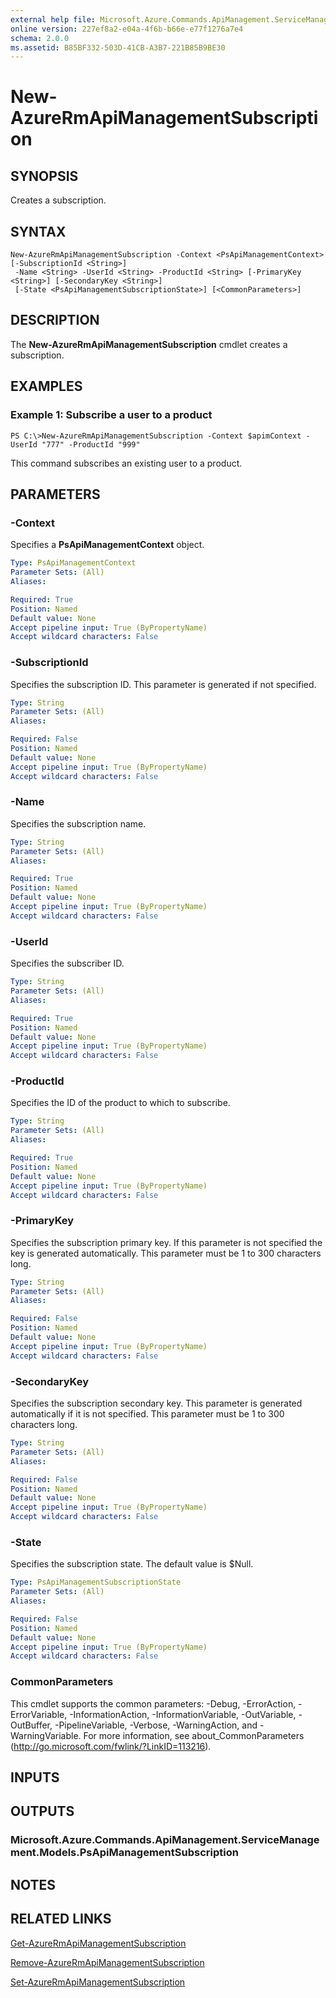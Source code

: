 ```yaml
---
external help file: Microsoft.Azure.Commands.ApiManagement.ServiceManagement.dll-Help.xml
online version: 227ef8a2-e04a-4f6b-b66e-e77f1276a7e4
schema: 2.0.0
ms.assetid: B85BF332-503D-41CB-A3B7-221B85B9BE30
---
```


# New-AzureRmApiManagementSubscription

## SYNOPSIS
Creates a subscription.

## SYNTAX

```
New-AzureRmApiManagementSubscription -Context <PsApiManagementContext> [-SubscriptionId <String>]
 -Name <String> -UserId <String> -ProductId <String> [-PrimaryKey <String>] [-SecondaryKey <String>]
 [-State <PsApiManagementSubscriptionState>] [<CommonParameters>]
```

## DESCRIPTION
The **New-AzureRmApiManagementSubscription** cmdlet creates a subscription.

## EXAMPLES

### Example 1: Subscribe a user to a product
```
PS C:\>New-AzureRmApiManagementSubscription -Context $apimContext -UserId "777" -ProductId "999"
```

This command subscribes an existing user to a product.

## PARAMETERS

### -Context
Specifies a **PsApiManagementContext** object.

```yaml
Type: PsApiManagementContext
Parameter Sets: (All)
Aliases: 

Required: True
Position: Named
Default value: None
Accept pipeline input: True (ByPropertyName)
Accept wildcard characters: False
```

### -SubscriptionId
Specifies the subscription ID.
This parameter is generated if not specified.

```yaml
Type: String
Parameter Sets: (All)
Aliases: 

Required: False
Position: Named
Default value: None
Accept pipeline input: True (ByPropertyName)
Accept wildcard characters: False
```

### -Name
Specifies the subscription name.

```yaml
Type: String
Parameter Sets: (All)
Aliases: 

Required: True
Position: Named
Default value: None
Accept pipeline input: True (ByPropertyName)
Accept wildcard characters: False
```

### -UserId
Specifies the subscriber ID.

```yaml
Type: String
Parameter Sets: (All)
Aliases: 

Required: True
Position: Named
Default value: None
Accept pipeline input: True (ByPropertyName)
Accept wildcard characters: False
```

### -ProductId
Specifies the ID of the product to which to subscribe.

```yaml
Type: String
Parameter Sets: (All)
Aliases: 

Required: True
Position: Named
Default value: None
Accept pipeline input: True (ByPropertyName)
Accept wildcard characters: False
```

### -PrimaryKey
Specifies the subscription primary key.
If this parameter is not specified the key is generated automatically.
This parameter must be 1 to 300 characters long.

```yaml
Type: String
Parameter Sets: (All)
Aliases: 

Required: False
Position: Named
Default value: None
Accept pipeline input: True (ByPropertyName)
Accept wildcard characters: False
```

### -SecondaryKey
Specifies the subscription secondary key.
This parameter is generated automatically if it is not specified.
This parameter must be 1 to 300 characters long.

```yaml
Type: String
Parameter Sets: (All)
Aliases: 

Required: False
Position: Named
Default value: None
Accept pipeline input: True (ByPropertyName)
Accept wildcard characters: False
```

### -State
Specifies the subscription state.
The default value is $Null.

```yaml
Type: PsApiManagementSubscriptionState
Parameter Sets: (All)
Aliases: 

Required: False
Position: Named
Default value: None
Accept pipeline input: True (ByPropertyName)
Accept wildcard characters: False
```

### CommonParameters
This cmdlet supports the common parameters: -Debug, -ErrorAction, -ErrorVariable, -InformationAction, -InformationVariable, -OutVariable, -OutBuffer, -PipelineVariable, -Verbose, -WarningAction, and -WarningVariable. For more information, see about_CommonParameters (http://go.microsoft.com/fwlink/?LinkID=113216).

## INPUTS

## OUTPUTS

### Microsoft.Azure.Commands.ApiManagement.ServiceManagement.Models.PsApiManagementSubscription

## NOTES

## RELATED LINKS

[Get-AzureRmApiManagementSubscription](./Get-AzureRmApiManagementSubscription.md)

[Remove-AzureRmApiManagementSubscription](./Remove-AzureRmApiManagementSubscription.md)

[Set-AzureRmApiManagementSubscription](./Set-AzureRmApiManagementSubscription.md)


